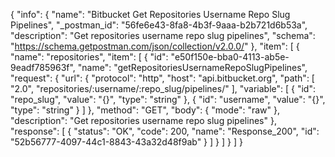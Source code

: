 {
  "info": {
    "name": "Bitbucket Get Repositories Username Repo Slug Pipelines",
    "_postman_id": "56fe6e43-8fa8-4b3f-9aaa-b2b721d6b53a",
    "description": "Get repositories username repo slug pipelines",
    "schema": "https://schema.getpostman.com/json/collection/v2.0.0/"
  },
  "item": [
    {
      "name": "repositories",
      "item": [
        {
          "id": "e50f150e-bba0-4113-ab5e-9eadf785963f",
          "name": "getRepositoriesUsernameRepoSlugPipelines",
          "request": {
            "url": {
              "protocol": "http",
              "host": "api.bitbucket.org",
              "path": [
                "2.0",
                "repositories/:username/:repo_slug/pipelines/"
              ],
              "variable": [
                {
                  "id": "repo_slug",
                  "value": "{}",
                  "type": "string"
                },
                {
                  "id": "username",
                  "value": "{}",
                  "type": "string"
                }
              ]
            },
            "method": "GET",
            "body": {
              "mode": "raw"
            },
            "description": "Get repositories username repo slug pipelines"
          },
          "response": [
            {
              "status": "OK",
              "code": 200,
              "name": "Response_200",
              "id": "52b56777-4097-44c1-8843-43a32d48f9ab"
            }
          ]
        }
      ]
    }
  ]
}